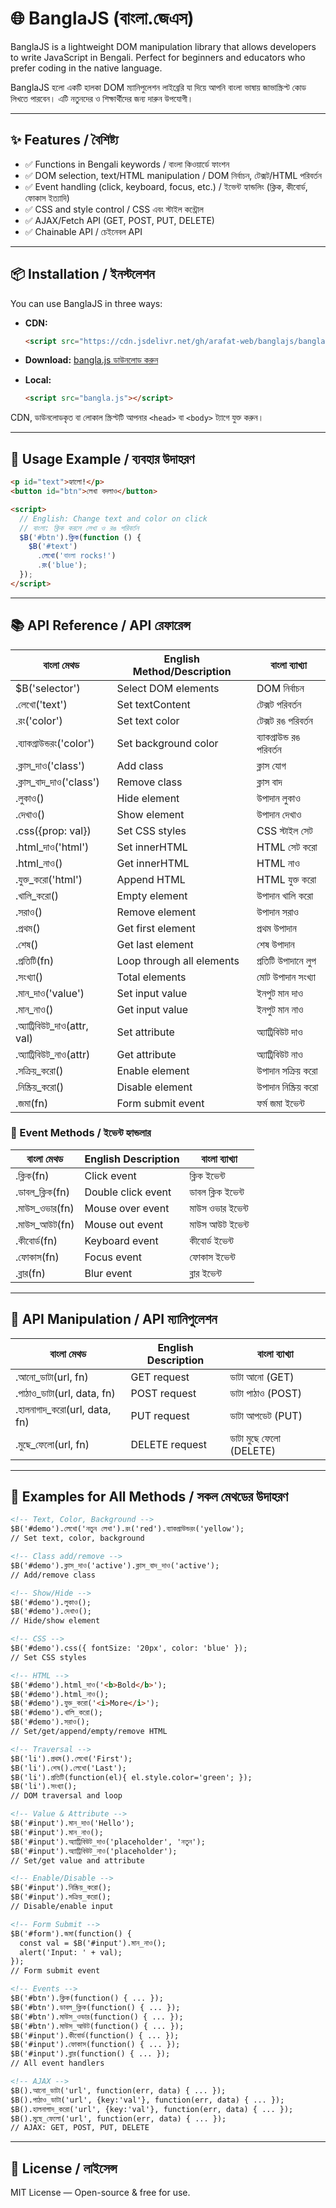# 🌐 BanglaJS (বাংলা.জেএস)

BanglaJS is a lightweight DOM manipulation library that allows developers to write JavaScript in Bengali. Perfect for beginners and educators who prefer coding in the native language.

BanglaJS হলো একটি হালকা DOM ম্যানিপুলেশন লাইব্রেরি যা দিয়ে আপনি বাংলা ভাষায় জাভাস্ক্রিপ্ট কোড লিখতে পারবেন। এটি নতুনদের ও শিক্ষার্থীদের জন্য দারুন উপযোগী।

---

## ✨ Features / বৈশিষ্ট্য

* ✅ Functions in Bengali keywords / বাংলা কিওয়ার্ডে ফাংশন
* ✅ DOM selection, text/HTML manipulation / DOM নির্বাচন, টেক্সট/HTML পরিবর্তন
* ✅ Event handling (click, keyboard, focus, etc.) / ইভেন্ট হ্যান্ডলিং (ক্লিক, কীবোর্ড, ফোকাস ইত্যাদি)
* ✅ CSS and style control / CSS এবং স্টাইল কন্ট্রোল
* ✅ AJAX/Fetch API (GET, POST, PUT, DELETE)
* ✅ Chainable API / চেইনেবল API

---

## 📦 Installation / ইনস্টলেশন

You can use BanglaJS in three ways:

- **CDN:**
    ```html
    <script src="https://cdn.jsdelivr.net/gh/arafat-web/banglajs/bangla.js"></script>
    ```

- **Download:**
    [bangla.js ডাউনলোড করুন](https://github.com/arafat-web/banglajs/raw/main/bangla.js)

- **Local:**
    ```html
    <script src="bangla.js"></script>
    ```

CDN, ডাউনলোডকৃত বা লোকাল স্ক্রিপ্টটি আপনার `<head>` বা `<body>` ট্যাগে যুক্ত করুন।

---

## 🧪 Usage Example / ব্যবহার উদাহরণ

```html
<p id="text">হ্যালো!</p>
<button id="btn">লেখা বদলাও</button>

<script>
  // English: Change text and color on click
  // বাংলা: ক্লিক করলে লেখা ও রঙ পরিবর্তন
  $B('#btn').ক্লিক(function () {
    $B('#text')
      .লেখো('বাংলা rocks!')
      .রং('blue');
  });
</script>
```

---

## 📚 API Reference / API রেফারেন্স

| বাংলা মেথড                    | English Method/Description         | বাংলা ব্যাখ্যা                |
| ----------------------------- | ---------------------------------- | ----------------------------- |
| $B('selector')                | Select DOM elements                | DOM নির্বাচন                  |
| .লেখো('text')                 | Set textContent                    | টেক্সট পরিবর্তন              |
| .রং('color')                  | Set text color                     | টেক্সট রঙ পরিবর্তন           |
| .ব্যাকগ্রাউন্ডরং('color')     | Set background color               | ব্যাকগ্রাউন্ড রঙ পরিবর্তন     |
| .ক্লাস_দাও('class')           | Add class                          | ক্লাস যোগ                    |
| .ক্লাস_বাদ_দাও('class')       | Remove class                       | ক্লাস বাদ                    |
| .লুকাও()                      | Hide element                       | উপাদান লুকাও                 |
| .দেখাও()                      | Show element                       | উপাদান দেখাও                 |
| .css({prop: val})             | Set CSS styles                     | CSS স্টাইল সেট               |
| .html_দাও('html')             | Set innerHTML                      | HTML সেট করো                 |
| .html_নাও()                   | Get innerHTML                      | HTML নাও                     |
| .যুক্ত_করো('html')            | Append HTML                        | HTML যুক্ত করো               |
| .খালি_করো()                   | Empty element                      | উপাদান খালি করো              |
| .সরাও()                       | Remove element                     | উপাদান সরাও                  |
| .প্রথম()                      | Get first element                  | প্রথম উপাদান                 |
| .শেষ()                        | Get last element                   | শেষ উপাদান                   |
| .প্রতিটি(fn)                  | Loop through all elements          | প্রতিটি উপাদানে লুপ           |
| .সংখ্যা()                     | Total elements                     | মোট উপাদান সংখ্যা            |
| .মান_দাও('value')             | Set input value                    | ইনপুট মান দাও                |
| .মান_নাও()                    | Get input value                    | ইনপুট মান নাও                |
| .অ্যাট্রিবিউট_দাও(attr, val)  | Set attribute                      | অ্যাট্রিবিউট দাও              |
| .অ্যাট্রিবিউট_নাও(attr)       | Get attribute                      | অ্যাট্রিবিউট নাও              |
| .সক্রিয়_করো()                | Enable element                     | উপাদান সক্রিয় করো           |
| .নিষ্ক্রিয়_করো()              | Disable element                    | উপাদান নিষ্ক্রিয় করো         |
| .জমা(fn)                      | Form submit event                  | ফর্ম জমা ইভেন্ট              |

### 🎯 Event Methods / ইভেন্ট হ্যান্ডলার

| বাংলা মেথড                | English Description         | বাংলা ব্যাখ্যা           |
| ------------------------- | -------------------------- | ------------------------ |
| .ক্লিক(fn)                | Click event                | ক্লিক ইভেন্ট             |
| .ডাবল_ক্লিক(fn)           | Double click event         | ডাবল ক্লিক ইভেন্ট        |
| .মাউস_ওভার(fn)           | Mouse over event           | মাউস ওভার ইভেন্ট        |
| .মাউস_আউট(fn)            | Mouse out event            | মাউস আউট ইভেন্ট         |
| .কীবোর্ড(fn)             | Keyboard event             | কীবোর্ড ইভেন্ট          |
| .ফোকাস(fn)               | Focus event                | ফোকাস ইভেন্ট            |
| .ব্লার(fn)                | Blur event                 | ব্লার ইভেন্ট             |

---

## 🔗 API Manipulation / API ম্যানিপুলেশন

| বাংলা মেথড                    | English Description         | বাংলা ব্যাখ্যা           |
| ----------------------------- | -------------------------- | ------------------------ |
| .আনো_ডাটা(url, fn)           | GET request                | ডাটা আনো (GET)          |
| .পাঠাও_ডাটা(url, data, fn)   | POST request               | ডাটা পাঠাও (POST)       |
| .হালনাগাদ_করো(url, data, fn) | PUT request                | ডাটা আপডেট (PUT)        |
| .মুছে_ফেলো(url, fn)          | DELETE request             | ডাটা মুছে ফেলো (DELETE) |

---

## 📝 Examples for All Methods / সকল মেথডের উদাহরণ

```html
<!-- Text, Color, Background -->
$B('#demo').লেখো('নতুন লেখা').রং('red').ব্যাকগ্রাউন্ডরং('yellow');
// Set text, color, background

<!-- Class add/remove -->
$B('#demo').ক্লাস_দাও('active').ক্লাস_বাদ_দাও('active');
// Add/remove class

<!-- Show/Hide -->
$B('#demo').লুকাও();
$B('#demo').দেখাও();
// Hide/show element

<!-- CSS -->
$B('#demo').css({ fontSize: '20px', color: 'blue' });
// Set CSS styles

<!-- HTML -->
$B('#demo').html_দাও('<b>Bold</b>');
$B('#demo').html_নাও();
$B('#demo').যুক্ত_করো('<i>More</i>');
$B('#demo').খালি_করো();
$B('#demo').সরাও();
// Set/get/append/empty/remove HTML

<!-- Traversal -->
$B('li').প্রথম().লেখো('First');
$B('li').শেষ().লেখো('Last');
$B('li').প্রতিটি(function(el){ el.style.color='green'; });
$B('li').সংখ্যা();
// DOM traversal and loop

<!-- Value & Attribute -->
$B('#input').মান_দাও('Hello');
$B('#input').মান_নাও();
$B('#input').অ্যাট্রিবিউট_দাও('placeholder', 'নতুন');
$B('#input').অ্যাট্রিবিউট_নাও('placeholder');
// Set/get value and attribute

<!-- Enable/Disable -->
$B('#input').নিষ্ক্রিয়_করো();
$B('#input').সক্রিয়_করো();
// Disable/enable input

<!-- Form Submit -->
$B('#form').জমা(function() {
  const val = $B('#input').মান_নাও();
  alert('Input: ' + val);
});
// Form submit event

<!-- Events -->
$B('#btn').ক্লিক(function() { ... });
$B('#btn').ডাবল_ক্লিক(function() { ... });
$B('#btn').মাউস_ওভার(function() { ... });
$B('#btn').মাউস_আউট(function() { ... });
$B('#input').কীবোর্ড(function() { ... });
$B('#input').ফোকাস(function() { ... });
$B('#input').ব্লার(function() { ... });
// All event handlers

<!-- AJAX -->
$B().আনো_ডাটা('url', function(err, data) { ... });
$B().পাঠাও_ডাটা('url', {key:'val'}, function(err, data) { ... });
$B().হালনাগাদ_করো('url', {key:'val'}, function(err, data) { ... });
$B().মুছে_ফেলো('url', function(err, data) { ... });
// AJAX: GET, POST, PUT, DELETE
```

---

## 📃 License / লাইসেন্স

MIT License — Open-source & free for use.
